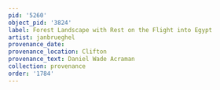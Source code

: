 ```yaml
---
pid: '5260'
object_pid: '3824'
label: Forest Landscape with Rest on the Flight into Egypt
artist: janbrueghel
provenance_date:
provenance_location: Clifton
provenance_text: Daniel Wade Acraman
collection: provenance
order: '1784'
---
```

